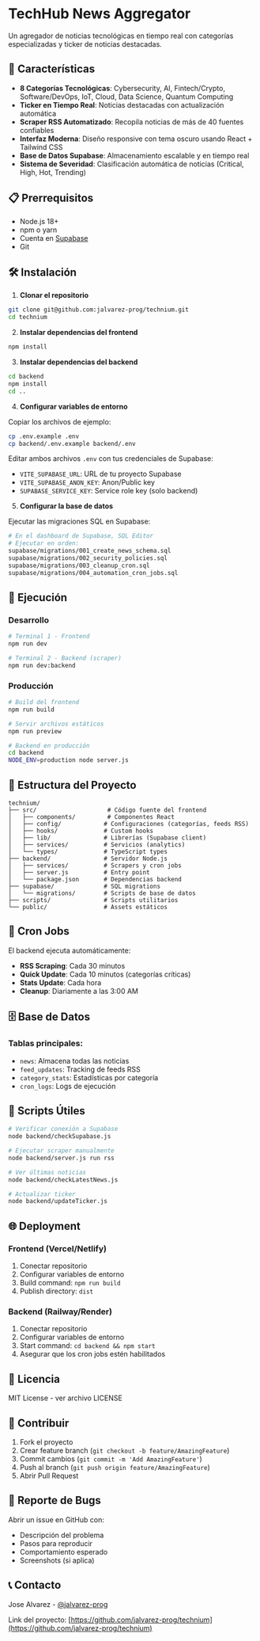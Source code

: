 # TechHub News Aggregator

Un agregador de noticias tecnológicas en tiempo real con categorías especializadas y ticker de noticias destacadas.

## 🚀 Características

- **8 Categorías Tecnológicas**: Cybersecurity, AI, Fintech/Crypto, Software/DevOps, IoT, Cloud, Data Science, Quantum Computing
- **Ticker en Tiempo Real**: Noticias destacadas con actualización automática
- **Scraper RSS Automatizado**: Recopila noticias de más de 40 fuentes confiables
- **Interfaz Moderna**: Diseño responsive con tema oscuro usando React + Tailwind CSS
- **Base de Datos Supabase**: Almacenamiento escalable y en tiempo real
- **Sistema de Severidad**: Clasificación automática de noticias (Critical, High, Hot, Trending)

## 📋 Prerrequisitos

- Node.js 18+ 
- npm o yarn
- Cuenta en [Supabase](https://supabase.com)
- Git

## 🛠️ Instalación

1. **Clonar el repositorio**
```bash
git clone git@github.com:jalvarez-prog/technium.git
cd technium
```

2. **Instalar dependencias del frontend**
```bash
npm install
```

3. **Instalar dependencias del backend**
```bash
cd backend
npm install
cd ..
```

4. **Configurar variables de entorno**

Copiar los archivos de ejemplo:
```bash
cp .env.example .env
cp backend/.env.example backend/.env
```

Editar ambos archivos `.env` con tus credenciales de Supabase:
- `VITE_SUPABASE_URL`: URL de tu proyecto Supabase
- `VITE_SUPABASE_ANON_KEY`: Anon/Public key
- `SUPABASE_SERVICE_KEY`: Service role key (solo backend)

5. **Configurar la base de datos**

Ejecutar las migraciones SQL en Supabase:
```bash
# En el dashboard de Supabase, SQL Editor
# Ejecutar en orden:
supabase/migrations/001_create_news_schema.sql
supabase/migrations/002_security_policies.sql
supabase/migrations/003_cleanup_cron.sql
supabase/migrations/004_automation_cron_jobs.sql
```

## 🚀 Ejecución

### Desarrollo

```bash
# Terminal 1 - Frontend
npm run dev

# Terminal 2 - Backend (scraper)
npm run dev:backend
```

### Producción

```bash
# Build del frontend
npm run build

# Servir archivos estáticos
npm run preview

# Backend en producción
cd backend
NODE_ENV=production node server.js
```

## 📁 Estructura del Proyecto

```
technium/
├── src/                    # Código fuente del frontend
│   ├── components/         # Componentes React
│   ├── config/            # Configuraciones (categorías, feeds RSS)
│   ├── hooks/             # Custom hooks
│   ├── lib/               # Librerías (Supabase client)
│   ├── services/          # Servicios (analytics)
│   └── types/             # TypeScript types
├── backend/               # Servidor Node.js
│   ├── services/          # Scrapers y cron jobs
│   ├── server.js          # Entry point
│   └── package.json       # Dependencias backend
├── supabase/              # SQL migrations
│   └── migrations/        # Scripts de base de datos
├── scripts/               # Scripts utilitarios
└── public/                # Assets estáticos
```

## 🔄 Cron Jobs

El backend ejecuta automáticamente:
- **RSS Scraping**: Cada 30 minutos
- **Quick Update**: Cada 10 minutos (categorías críticas)
- **Stats Update**: Cada hora
- **Cleanup**: Diariamente a las 3:00 AM

## 🗄️ Base de Datos

### Tablas principales:
- `news`: Almacena todas las noticias
- `feed_updates`: Tracking de feeds RSS
- `category_stats`: Estadísticas por categoría
- `cron_logs`: Logs de ejecución

## 🔧 Scripts Útiles

```bash
# Verificar conexión a Supabase
node backend/checkSupabase.js

# Ejecutar scraper manualmente
node backend/server.js run rss

# Ver últimas noticias
node backend/checkLatestNews.js

# Actualizar ticker
node backend/updateTicker.js
```

## 🌐 Deployment

### Frontend (Vercel/Netlify)
1. Conectar repositorio
2. Configurar variables de entorno
3. Build command: `npm run build`
4. Publish directory: `dist`

### Backend (Railway/Render)
1. Conectar repositorio
2. Configurar variables de entorno
3. Start command: `cd backend && npm start`
4. Asegurar que los cron jobs estén habilitados

## 📝 Licencia

MIT License - ver archivo LICENSE

## 👥 Contribuir

1. Fork el proyecto
2. Crear feature branch (`git checkout -b feature/AmazingFeature`)
3. Commit cambios (`git commit -m 'Add AmazingFeature'`)
4. Push al branch (`git push origin feature/AmazingFeature`)
5. Abrir Pull Request

## 🐛 Reporte de Bugs

Abrir un issue en GitHub con:
- Descripción del problema
- Pasos para reproducir
- Comportamiento esperado
- Screenshots (si aplica)

## 📞 Contacto

Jose Alvarez - [@jalvarez-prog](https://github.com/jalvarez-prog)

Link del proyecto: [https://github.com/jalvarez-prog/technium](https://github.com/jalvarez-prog/technium)
